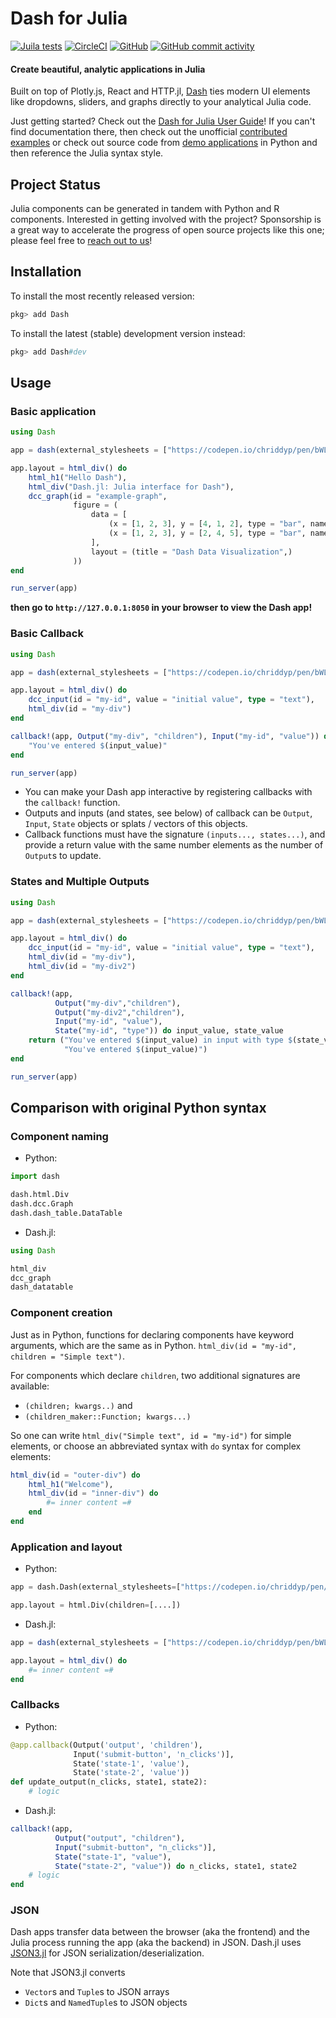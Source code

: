 # Dash for Julia

[![Juila tests](https://github.com/plotly/Dash.jl/actions/workflows/jl_test.yml/badge.svg?query=branch%3Adev)](https://github.com/plotly/Dash.jl/actions/workflows/jl_test.yml?query=branch%3Adev)
[![CircleCI](https://img.shields.io/circleci/build/github/plotly/Dash.jl/dev.svg)](https://circleci.com/gh/plotly/Dash.jl/tree/dev)
[![GitHub](https://img.shields.io/github/license/plotly/Dash.jl.svg?color=dark-green)](https://github.com/plotly/Dash.jl/blob/master/LICENSE)
[![GitHub commit activity](https://img.shields.io/github/commit-activity/y/plotly/Dash.jl.svg?color=dark-green)](https://github.com/plotly/Dash.jl/graphs/contributors)

#### Create beautiful, analytic applications in Julia

Built on top of Plotly.js, React and HTTP.jl, [Dash](https://plotly.com/dash/) ties modern UI elements like dropdowns, sliders, and graphs directly to your analytical Julia code.

Just getting started? Check out the [Dash for Julia User Guide](https://dash.plotly.com/julia)! If you can't find documentation there, then check out the unofficial [contributed examples](https://github.com/plotly/Dash.jl/issues/50) or check out source code from [demo applications](https://dash.gallery) in Python and then reference the Julia syntax style.

## Project Status

Julia components can be generated in tandem with Python and R components. Interested in getting involved with the project? Sponsorship is a great way to accelerate the progress of open source projects like this one; please feel free to [reach out to us](https://plotly.com/consulting-and-oem/)!

## Installation

To install the most recently released version:

```julia
pkg> add Dash
```

To install the latest (stable) development version instead:

```julia
pkg> add Dash#dev
```

## Usage

### Basic application

```julia
using Dash

app = dash(external_stylesheets = ["https://codepen.io/chriddyp/pen/bWLwgP.css"])

app.layout = html_div() do
    html_h1("Hello Dash"),
    html_div("Dash.jl: Julia interface for Dash"),
    dcc_graph(id = "example-graph",
              figure = (
                  data = [
                      (x = [1, 2, 3], y = [4, 1, 2], type = "bar", name = "SF"),
                      (x = [1, 2, 3], y = [2, 4, 5], type = "bar", name = "Montréal"),
                  ],
                  layout = (title = "Dash Data Visualization",)
              ))
end

run_server(app)
```

__then go to `http://127.0.0.1:8050` in your browser to view the Dash app!__

### Basic Callback

```julia
using Dash

app = dash(external_stylesheets = ["https://codepen.io/chriddyp/pen/bWLwgP.css"])

app.layout = html_div() do
    dcc_input(id = "my-id", value = "initial value", type = "text"),
    html_div(id = "my-div")
end

callback!(app, Output("my-div", "children"), Input("my-id", "value")) do input_value
    "You've entered $(input_value)"
end

run_server(app)
```

* You can make your Dash app interactive by registering callbacks with the `callback!` function.
* Outputs and inputs (and states, see below) of callback can be `Output`, `Input`, `State` objects or splats / vectors of this objects.
* Callback functions must have the signature ``(inputs..., states...)``, and provide a return value with the same number elements as the number of `Output`s to update.

### States and Multiple Outputs

```julia
using Dash

app = dash(external_stylesheets = ["https://codepen.io/chriddyp/pen/bWLwgP.css"])

app.layout = html_div() do
    dcc_input(id = "my-id", value = "initial value", type = "text"),
    html_div(id = "my-div"),
    html_div(id = "my-div2")
end

callback!(app,
          Output("my-div","children"),
          Output("my-div2","children"),
          Input("my-id", "value"),
          State("my-id", "type")) do input_value, state_value
    return ("You've entered $(input_value) in input with type $(state_value)",
            "You've entered $(input_value)")
end

run_server(app)
```

## Comparison with original Python syntax

### Component naming

* Python:

```python
import dash

dash.html.Div
dash.dcc.Graph
dash.dash_table.DataTable
```

* Dash.jl:

```julia
using Dash

html_div
dcc_graph
dash_datatable
```

### Component creation

Just as in Python, functions for declaring components have keyword arguments, which are the same as in Python. ``html_div(id = "my-id", children = "Simple text")``.

For components which declare `children`, two additional signatures are available:

* ``(children; kwargs..)`` and
* ``(children_maker::Function; kwargs...)``

So one can write ``html_div("Simple text", id = "my-id")`` for simple elements, or choose an abbreviated syntax with `do` syntax for complex elements:

```julia
html_div(id = "outer-div") do
    html_h1("Welcome"),
    html_div(id = "inner-div") do
        #= inner content =#
    end
end
```

### Application and layout

* Python:

```python
app = dash.Dash(external_stylesheets=["https://codepen.io/chriddyp/pen/bWLwgP.css"])

app.layout = html.Div(children=[....])
```

* Dash.jl:

```julia
app = dash(external_stylesheets = ["https://codepen.io/chriddyp/pen/bWLwgP.css"])

app.layout = html_div() do
    #= inner content =#
end
```

### Callbacks

* Python:

```python
@app.callback(Output('output', 'children'),
              Input('submit-button', 'n_clicks')],
              State('state-1', 'value'),
              State('state-2', 'value'))
def update_output(n_clicks, state1, state2):
    # logic
```

* Dash.jl:

```julia
callback!(app,
          Output("output", "children"),
          Input("submit-button", "n_clicks")],
          State("state-1", "value"),
          State("state-2", "value")) do n_clicks, state1, state2
    # logic
end
```

### JSON

Dash apps transfer data between the browser (aka the frontend) and the Julia process running the app (aka the backend) in JSON.
Dash.jl uses [JSON3.jl](https://github.com/quinnj/JSON3.jl) for JSON serialization/deserialization.

Note that JSON3.jl converts

* `Vector`s and `Tuple`s to JSON arrays
* `Dict`s and `NamedTuple`s to JSON objects
